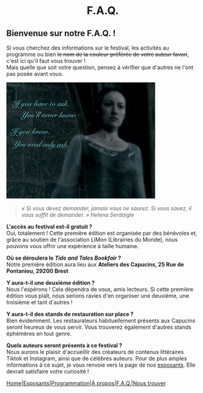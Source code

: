 # <center>F.A.Q.</center>

## Bienvenue sur notre F.A.Q. !
Si vous cherchez des informations sur le festival, les activités au programme ou bien 
~~le nom de la couleur préférée de votre auteur favori~~, c'est ici qu'il faut vous trouver !  
Mais quelle que soit votre question, pensez à vérifier que d'autres ne l'ont pas posée avant vous.  

![Harry Potter and the Deathly Hallows](image/HelenaSerdaigle.png)

> *« Si vous devez demander, jamais vous ne saurez. Si vous savez, il vous suffit de demander. » Helena Serdaigle*

**L'accès au festival est-il gratuit ?**  
Oui, totalement ! Cette première édition est organisée par des bénévoles et, grâce au soutien de l'association LiMon (Librairies du Monde), nous pouvons vous offrir une expérience à taille humaine.  

**Où se déroulera le *Tide and Tales Bookfair* ?**  
Notre première édition aura lieu aux **Ateliers des Capucins, 25 Rue de Pontaniou, 29200 Brest**  

**Y aura-t-il une deuxième édition ?**  
Nous l'espérons ! Cela dépendra de vous, amis lecteurs. Si cette première édition vous plaît, nous serions ravies d'en organiser une deuxième, une troisième et tant d'autres !

**Y aura-t-il des stands de restauration sur place ?**  
Bien évidemment. Les restaurateurs habituellement présents aux Capucins seront heureux de vous servir. Vous trouverez également d'autres stands éphémères en tout genre.  

**Quels auteurs seront présents à ce festival ?**  
Nous aurons le plaisir d'accueillir des créateurs de contenus littéraires Tiktok et Instagram, ainsi que de célèbres auteurs. Pour de plus amples informations à ce sujet, je vous renvoie vers la page de nos [exposants](Exposants.md). Elle devrait satisfaire votre curiosité !

[Home](index.md)|[Exposants](Exposants.md)|[Programmation](Programmation.md)|[À propos](Aboutus.md)|[F.A.Q.](Questions.md)|[Nous trouver](Whereto.md)
